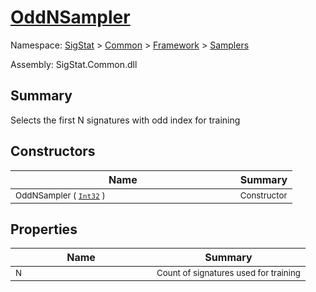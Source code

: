 # [OddNSampler](./OddNSampler.md)

Namespace: [SigStat]() > [Common](./../../README.md) > [Framework]() > [Samplers](./README.md)

Assembly: SigStat.Common.dll

## Summary
Selects the first N signatures with odd index for training

## Constructors

| Name | Summary | 
| --- | --- | 
| <sub>OddNSampler ( [`Int32`](https://docs.microsoft.com/en-us/dotnet/api/System.Int32) )</sub><img width=200 style="cursor:not-allowed;pointer-events:none;"/>| <sub>Constructor</sub>| <br>


## Properties

| Name | Summary | 
| --- | --- | 
| <sub>N</sub><img width=200 style="cursor:not-allowed;pointer-events:none;"/>| <sub>Count of signatures used for training</sub>| <br>


